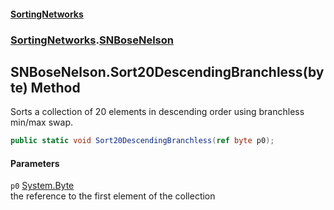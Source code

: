 #### [SortingNetworks](./index.md 'index')
### [SortingNetworks](./SortingNetworks.md 'SortingNetworks').[SNBoseNelson](./SortingNetworks-SNBoseNelson.md 'SortingNetworks.SNBoseNelson')
## SNBoseNelson.Sort20DescendingBranchless(byte) Method
Sorts a collection of 20 elements in descending order using branchless min/max swap.  
```csharp
public static void Sort20DescendingBranchless(ref byte p0);
```
#### Parameters
<a name='SortingNetworks-SNBoseNelson-Sort20DescendingBranchless(byte)-p0'></a>
`p0` [System.Byte](https://docs.microsoft.com/en-us/dotnet/api/System.Byte 'System.Byte')  
the reference to the first element of the collection  
  

